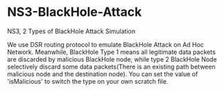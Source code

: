 # NS3-BlackHole-Attack
NS3, 2 Types of BlackHole Attack Simulation

We use DSR routing protocol to emulate BlackHole Attack on Ad Hoc Network. Meanwhile, BlackHole Type 1 means all legitimate data packets are discarded by malicious BlackHole node, while type 2 BlackHole Node selectively discard some data packets(There is an existing path between malicious node and the destination node). You can set the value of 'isMalicious' to switch the type on your own scratch file. 
